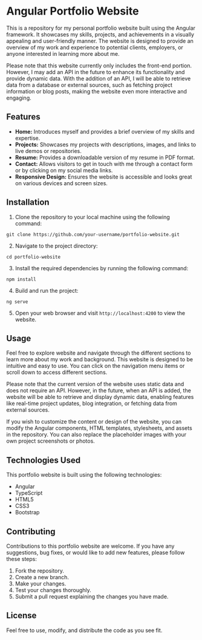 # Angular Portfolio Website

This is a repository for my personal portfolio website built using the Angular framework. It showcases my skills, projects, and achievements in a visually appealing and user-friendly manner. The website is designed to provide an overview of my work and experience to potential clients, employers, or anyone interested in learning more about me.

Please note that this website currently only includes the front-end portion. However, I may add an API in the future to enhance its functionality and provide dynamic data. With the addition of an API, I will be able to retrieve data from a database or external sources, such as fetching project information or blog posts, making the website even more interactive and engaging.

## Features

- **Home:** Introduces myself and provides a brief overview of my skills and expertise.
- **Projects:** Showcases my projects with descriptions, images, and links to live demos or repositories.
- **Resume:** Provides a downloadable version of my resume in PDF format.
- **Contact:** Allows visitors to get in touch with me through a contact form or by clicking on my social media links.
- **Responsive Design:** Ensures the website is accessible and looks great on various devices and screen sizes.

## Installation

1. Clone the repository to your local machine using the following command:

<pre><code>git clone https://github.com/your-username/portfolio-website.git
</code></pre>

2. Navigate to the project directory:

<pre><code>cd portfolio-website</code></pre>

3. Install the required dependencies by running the following command:

<pre><code>npm install</code></pre>

4. Build and run the project:

<pre><code>ng serve</code></pre>

5. Open your web browser and visit `http://localhost:4200` to view the website.

## Usage

Feel free to explore website and navigate through the different sections to learn more about my work and background. This website is designed to be intuitive and easy to use. You can click on the navigation menu items or scroll down to access different sections.

Please note that the current version of the website uses static data and does not require an API. However, in the future, when an API is added, the website will be able to retrieve and display dynamic data, enabling features like real-time project updates, blog integration, or fetching data from external sources.

If you wish to customize the content or design of the website, you can modify the Angular components, HTML templates, stylesheets, and assets in the repository. You can also replace the placeholder images with your own project screenshots or photos.

## Technologies Used

This portfolio website is built using the following technologies:

- Angular
- TypeScript
- HTML5
- CSS3
- Bootstrap

## Contributing

Contributions to this portfolio website are welcome. If you have any suggestions, bug fixes, or would like to add new features, please follow these steps:

1. Fork the repository.
2. Create a new branch.
3. Make your changes.
4. Test your changes thoroughly.
5. Submit a pull request explaining the changes you have made.

## License

Feel free to use, modify, and distribute the code as you see fit.

